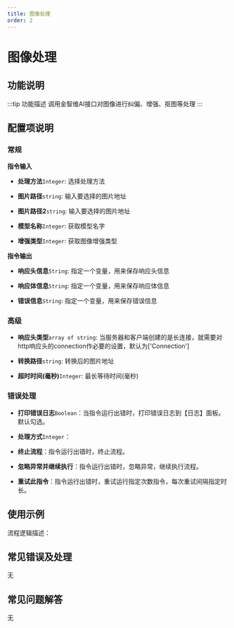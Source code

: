 ```yaml
---
title: 图像处理
order: 2
---
```


# 图像处理

## 功能说明

:::tip 功能描述
调用金智维AI接口对图像进行纠偏、增强、抠图等处理
:::

## 配置项说明

### 常规

**指令输入**

- **处理方法**`Integer`: 选择处理方法

- **图片路径**`string`: 输入要选择的图片地址

- **图片路径2**`string`: 输入要选择的图片地址

- **模型名称**`Integer`: 获取模型名字

- **增强类型**`Integer`: 获取图像增强类型


**指令输出**

- **响应头信息**`String`: 指定一个变量，用来保存响应头信息

- **响应体信息**`String`: 指定一个变量，用来保存响应体信息

- **错误信息**`String`: 指定一个变量，用来保存错误信息

### 高级

- **响应头类型**`array of string`: 当服务器和客户端创建的是长连接，就需要对http响应头的connection作必要的设置，默认为['Connection']

- **转换路径**`string`: 转换后的图片地址

- **超时时间(毫秒)**`Integer`: 最长等待时间(毫秒)

### 错误处理

- **打印错误日志**`Boolean`：当指令运行出错时，打印错误日志到【日志】面板。默认勾选。

- **处理方式**`Integer`：

 - **终止流程**：指令运行出错时，终止流程。

 - **忽略异常并继续执行**：指令运行出错时，忽略异常，继续执行流程。

 - **重试此指令**：指令运行出错时，重试运行指定次数指令，每次重试间隔指定时长。

## 使用示例

流程逻辑描述：

## 常见错误及处理

无

## 常见问题解答

无

